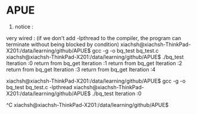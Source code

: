 # APUE

1) notice :

very wired :  (if we don't add -lpthread to the compiler, the program can terminate without being blocked by condition)
xiachsh@xiachsh-ThinkPad-X201:/data/learning/github/APUE$ gcc -g -o bq_test bq_test.c 
xiachsh@xiachsh-ThinkPad-X201:/data/learning/github/APUE$ ./bq_test 
Iteration :0
return from bq_get
Iteration :1
return from bq_get
Iteration :2
return from bq_get
Iteration :3
return from bq_get
Iteration :4
	
xiachsh@xiachsh-ThinkPad-X201:/data/learning/github/APUE$ gcc -g -o bq_test bq_test.c -lpthread
xiachsh@xiachsh-ThinkPad-X201:/data/learning/github/APUE$ ./bq_test 
Iteration :0

^C
xiachsh@xiachsh-ThinkPad-X201:/data/learning/github/APUE$ 
